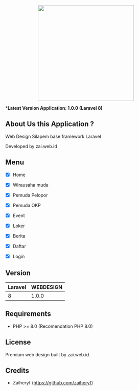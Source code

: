 <p align="center"><a href="https://laravel.com" target="_blank"><img src="https://zai.web.id/wp-content/uploads/2020/08/cropped-cropped-zlogo.png" width="300"></a></p>
 

***Latest Version Application: 1.0.0 (Laravel 8)**

## About Us this Application ?

Web Design Silapem base framework Laravel

Developed by zai.web.id


## Menu

- [x] Home
- [x] Wirausaha muda
- [x] Pemuda Pelopor
- [x] Pemuda OKP
- [x] Event
- [x] Loker
- [x] Berita
- [x] Daftar
- [x] Login


## Version

 Laravel     | WEBDESIGN
:------------|:----------
 8           | 1.0.0 

## Requirements

- PHP >= 8.0 (Recomendation PHP 8.0)

## License

Premium web design built by zai.web.id.

## Credits

- Zaiheryf (https://github.com/zaiheryf)
